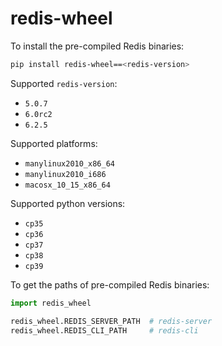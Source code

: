 # redis-wheel

To install the pre-compiled Redis binaries:

```sh
pip install redis-wheel==<redis-version>
```

Supported `redis-version`:

- `5.0.7`
- `6.0rc2`
- `6.2.5`

Supported platforms:

- `manylinux2010_x86_64`
- `manylinux2010_i686`
- `macosx_10_15_x86_64`

Supported python versions:

- `cp35`
- `cp36`
- `cp37`
- `cp38`
- `cp39`

To get the paths of pre-compiled Redis binaries:

```python
import redis_wheel

redis_wheel.REDIS_SERVER_PATH  # redis-server
redis_wheel.REDIS_CLI_PATH     # redis-cli
```
